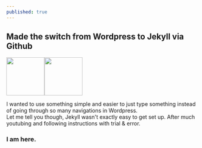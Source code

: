 ```yaml
---
published: true
---
```

## Made the switch from Wordpress to Jekyll via Github

<img src="https://cdn.tutsplus.com/net/uploads/2013/08/github-collab-retina-preview.gif" height="100" width="100"><img src="https://pbs.twimg.com/profile_images/378800000722495387/ad968c1615d956e800fa36494314f48c_400x400.jpeg" height="100" width="100">

I wanted to use something simple and easier to just type something instead of going through so many navigations in Wordpress. <br>
Let me tell you though, Jekyll wasn't exactly easy to get set up. After much youtubing and following instructions with trial & error. 

### I am here.
